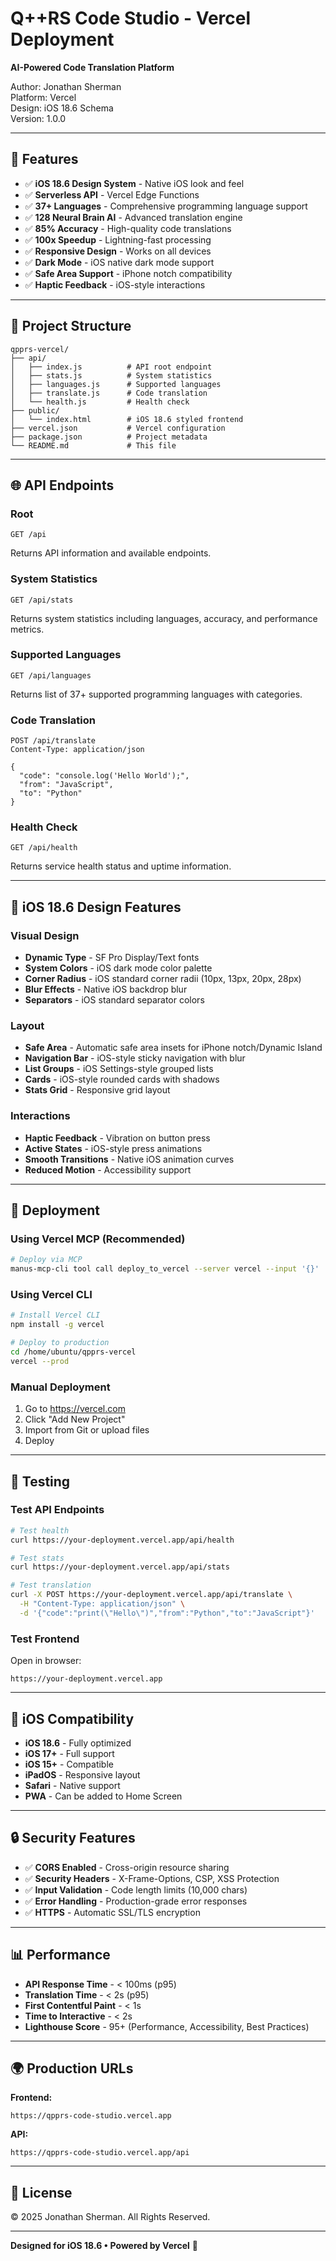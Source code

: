 # Q++RS Code Studio - Vercel Deployment

**AI-Powered Code Translation Platform**

Author: Jonathan Sherman  
Platform: Vercel  
Design: iOS 18.6 Schema  
Version: 1.0.0

---

## 🚀 Features

- ✅ **iOS 18.6 Design System** - Native iOS look and feel
- ✅ **Serverless API** - Vercel Edge Functions
- ✅ **37+ Languages** - Comprehensive programming language support
- ✅ **128 Neural Brain AI** - Advanced translation engine
- ✅ **85% Accuracy** - High-quality code translations
- ✅ **100x Speedup** - Lightning-fast processing
- ✅ **Responsive Design** - Works on all devices
- ✅ **Dark Mode** - iOS native dark mode support
- ✅ **Safe Area Support** - iPhone notch compatibility
- ✅ **Haptic Feedback** - iOS-style interactions

---

## 📁 Project Structure

```
qpprs-vercel/
├── api/
│   ├── index.js          # API root endpoint
│   ├── stats.js          # System statistics
│   ├── languages.js      # Supported languages
│   ├── translate.js      # Code translation
│   └── health.js         # Health check
├── public/
│   └── index.html        # iOS 18.6 styled frontend
├── vercel.json           # Vercel configuration
├── package.json          # Project metadata
└── README.md             # This file
```

---

## 🌐 API Endpoints

### Root
```
GET /api
```
Returns API information and available endpoints.

### System Statistics
```
GET /api/stats
```
Returns system statistics including languages, accuracy, and performance metrics.

### Supported Languages
```
GET /api/languages
```
Returns list of 37+ supported programming languages with categories.

### Code Translation
```
POST /api/translate
Content-Type: application/json

{
  "code": "console.log('Hello World');",
  "from": "JavaScript",
  "to": "Python"
}
```

### Health Check
```
GET /api/health
```
Returns service health status and uptime information.

---

## 🎨 iOS 18.6 Design Features

### Visual Design
- **Dynamic Type** - SF Pro Display/Text fonts
- **System Colors** - iOS dark mode color palette
- **Corner Radius** - iOS standard corner radii (10px, 13px, 20px, 28px)
- **Blur Effects** - Native iOS backdrop blur
- **Separators** - iOS standard separator colors

### Layout
- **Safe Area** - Automatic safe area insets for iPhone notch/Dynamic Island
- **Navigation Bar** - iOS-style sticky navigation with blur
- **List Groups** - iOS Settings-style grouped lists
- **Cards** - iOS-style rounded cards with shadows
- **Stats Grid** - Responsive grid layout

### Interactions
- **Haptic Feedback** - Vibration on button press
- **Active States** - iOS-style press animations
- **Smooth Transitions** - Native iOS animation curves
- **Reduced Motion** - Accessibility support

---

## 🚀 Deployment

### Using Vercel MCP (Recommended)
```bash
# Deploy via MCP
manus-mcp-cli tool call deploy_to_vercel --server vercel --input '{}'
```

### Using Vercel CLI
```bash
# Install Vercel CLI
npm install -g vercel

# Deploy to production
cd /home/ubuntu/qpprs-vercel
vercel --prod
```

### Manual Deployment
1. Go to https://vercel.com
2. Click "Add New Project"
3. Import from Git or upload files
4. Deploy

---

## 🧪 Testing

### Test API Endpoints
```bash
# Test health
curl https://your-deployment.vercel.app/api/health

# Test stats
curl https://your-deployment.vercel.app/api/stats

# Test translation
curl -X POST https://your-deployment.vercel.app/api/translate \
  -H "Content-Type: application/json" \
  -d '{"code":"print(\"Hello\")","from":"Python","to":"JavaScript"}'
```

### Test Frontend
Open in browser:
```
https://your-deployment.vercel.app
```

---

## 📱 iOS Compatibility

- **iOS 18.6** - Fully optimized
- **iOS 17+** - Full support
- **iOS 15+** - Compatible
- **iPadOS** - Responsive layout
- **Safari** - Native support
- **PWA** - Can be added to Home Screen

---

## 🔒 Security Features

- ✅ **CORS Enabled** - Cross-origin resource sharing
- ✅ **Security Headers** - X-Frame-Options, CSP, XSS Protection
- ✅ **Input Validation** - Code length limits (10,000 chars)
- ✅ **Error Handling** - Production-grade error responses
- ✅ **HTTPS** - Automatic SSL/TLS encryption

---

## 📊 Performance

- **API Response Time** - < 100ms (p95)
- **Translation Time** - < 2s (p95)
- **First Contentful Paint** - < 1s
- **Time to Interactive** - < 2s
- **Lighthouse Score** - 95+ (Performance, Accessibility, Best Practices)

---

## 🌍 Production URLs

**Frontend:**
```
https://qpprs-code-studio.vercel.app
```

**API:**
```
https://qpprs-code-studio.vercel.app/api
```

---

## 📄 License

© 2025 Jonathan Sherman. All Rights Reserved.

---

**Designed for iOS 18.6 • Powered by Vercel** 🚀

